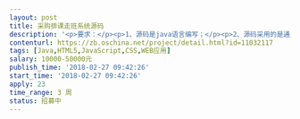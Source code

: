 ```yaml
---                
layout: post       
title: 采购排课走班系统源码           
description: '<p>要求：</p><p>1、源码是java语言编写；</p><p>2、源码采用的是通用开源框架，如spring、hibernate|mybatis、freemarker、等较稳定的开源框架；</p><p>3、源码中的主要功能模块：核心功能模块包括不限于。【1、学校信息管理模块2、用户管理模块3、角色管理模块4、选课设置5、课程安排6、学生选课7、选课申报8、课程考勤9、学分管理或成绩管理10、统计分析。还有一些通用基础模块，如11安全登陆、12、权限管理等。】</p><p>4、与源码相配套的清晰的文档。如需求文档、概要或详细设计文档、部署脚本和指导文档。</p>'     
contenturl: https://zb.oschina.net/project/detail.html?id=11032117      
tags: [Java,HTML5,JavaScript,CSS,WEB应用]            
salary: 10000-50000元          
publish_time: '2018-02-27 09:42:26'         
start_time: '2018-02-27 09:42:26'           
apply: 23                   
time_range: 3 周              
status: 招募中                  
---                 
```

